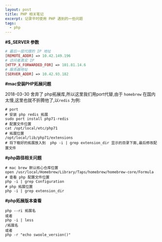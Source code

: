 ```yaml
---
layout: post
title: PHP 相关笔记 
excerpt: 记录平时使用 PHP 遇到的一些问题
tags:
  - php
---
```


**#$_SERVER 参数**

```PHP
# 最后一层代理的 IP 地址
[REMOTE_ADDR] => 10.42.149.196
# 访问者真实 IP
[HTTP_X_FORWARDED_FOR] => 101.81.14.6
# 服务器地址
[SERVER_ADDR] => 10.42.93.182
```
**#mac安装PHP拓展问题**

2018-03-30 舍弃了 php拓展库,所以这里我们用port代替,由于 `homebrew` 在国内太慢,这里也就不折腾他了,以`redis` 为例:

    # port
    # 安装 php redis 拓展
    sudo port install php71-redis
    # 配置文件位置
    cat /opt/local/etc/php71
    # 拓展位置
    /opt/local/lib/php71/extensions
    # 将下载好的拓展放入到  php -i | grep extension_dir 显示的目录下面,最后修改配置文件   



**#php路径相关问题**

    # mac brew 默认核心仓库位置
    open /usr/local/Homebrew/Library/Taps/homebrew/homebrew-core/Formula
    # 查看 php 配置文件位置
    php -i | grep Configuration
    # php 拓展位置
    php -i | grep extension_dir

**#php拓展版本查看**
    
    php --ri 拓展名
    或者
    php -i | less
    /拓展名
    或者
    php -r "echo swoole_version()"


